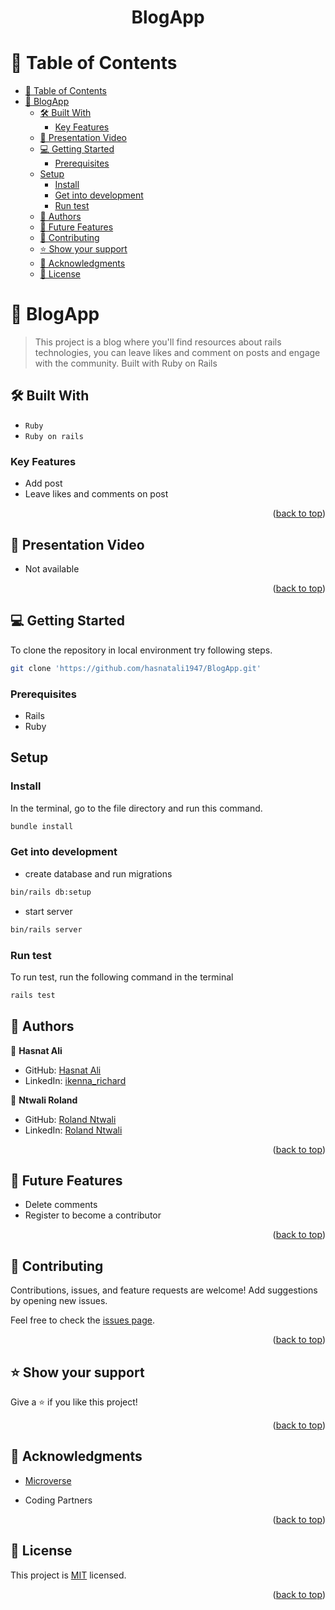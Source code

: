 
<a name="readme-top"></a>

<div align="center">

  <h1><b>BlogApp</b></h1>

</div>

# 📗 Table of Contents

- [📗 Table of Contents](#-table-of-contents)
- [📖 BlogApp](#-blogapp)
  - [🛠 Built With ](#-built-with-)
    - [Key Features ](#key-features-)
  - [🚀 Presentation Video](#-presentation-video)
  - [💻 Getting Started](#-getting-started)
    - [Prerequisites](#prerequisites)
  - [Setup](#setup)
    - [Install](#install)
    - [Get into development](#get-into-development)
    - [Run test](#run-test)
  - [👥 Authors ](#-authors-)
  - [🔭 Future Features ](#-future-features-)
  - [🤝 Contributing ](#-contributing-)
  - [⭐️ Show your support ](#️-show-your-support-)
  - [🙏 Acknowledgments ](#-acknowledgments-)
  - [📝 License ](#-license-)

# 📖 BlogApp

>This project is a blog where you'll find resources about rails technologies, you can leave likes and comment on posts and engage with the community. Built with Ruby on Rails

## 🛠 Built With <a name="built-with"></a>

- `Ruby`
- `Ruby on rails`

### Key Features <a name="key-features"></a>

- Add post
- Leave likes and comments on post

<p align="right">(<a href="#readme-top">back to top</a>)</p>

## 🚀 Presentation Video<a name="live-demo"></a>

- Not available

<p align="right">(<a href="#readme-top">back to top</a>)</p>

<!-- GETTING STARTED -->

## 💻 Getting Started
To clone the repository in local environment try following steps.

```sh
git clone 'https://github.com/hasnatali1947/BlogApp.git'
```

### Prerequisites
- Rails
- Ruby

## Setup

### Install

In the terminal, go to the file directory and run this command.

```sh
bundle install
```
### Get into development
- create database and run migrations

```sh
bin/rails db:setup
```
- start server

```sh
bin/rails server
```

### Run test
To run test, run the following command in the terminal
```sh
rails test
```

## 👥 Authors <a name="authors"></a>

👤 **Hasnat Ali**

- GitHub: [Hasnat Ali](https://github.com/hasnatali1947)
- LinkedIn: [ikenna_richard](https://www.linkedin.com/in/hasnattali/)

👤 **Ntwali Roland**

- GitHub: [Roland Ntwali](https://github.com/roland-ntwali/)
- LinkedIn: [Roland Ntwali](https://www.linkedin.com/in/roland-ntwali/)

<p align="right">(<a href="#readme-top">back to top</a>)</p>

## 🔭 Future Features <a name="future-features"></a>

- Delete comments
- Register to become a contributor

<p align="right">(<a href="#readme-top">back to top</a>)</p>

## 🤝 Contributing <a name="contributing"></a>

Contributions, issues, and feature requests are welcome! Add suggestions by opening new issues.

Feel free to check the [issues page](https://github.com/hasnatali1947/BlogApp.git).

<p align="right">(<a href="#readme-top">back to top</a>)</p>

## ⭐️ Show your support <a name="support"></a>

Give a ⭐️ if you like this project!

<p align="right">(<a href="#readme-top">back to top</a>)</p>

## 🙏 Acknowledgments <a name="acknowledgements"></a>

- [Microverse](https://www.microverse.org/)

- Coding Partners

<p align="right">(<a href="#readme-top">back to top</a>)</p>

## 📝 License <a name="license"></a>

This project is [MIT](./LICENSE) licensed.

<p align="right">(<a href="#readme-top">back to top</a>)</p>